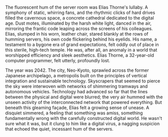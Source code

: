 The fluorescent hum of the server room was Elias Thorne's lullaby.  A symphony of static, whirring fans, and the rhythmic clicks of hard drives filled the cavernous space, a concrete cathedral dedicated to the digital age.  Dust motes, illuminated by the harsh white light, danced in the air, mirroring the frantic code leaping across the screens of his colleagues.  Elias, slumped in his worn, leather chair, stared blankly at the rows of humming servers, his own code flickering behind his eyelids.  His name, a testament to a bygone era of grand expectations, felt oddly out of place in this sterile, high-tech temple.  He was, after all, an anomaly in a world that worshipped efficiency and sleek aesthetics.  Elias Thorne, a 32-year-old computer programmer, felt utterly, profoundly lost.

The year was 2042.  The city, Neo-Kyoto, sprawled across the former Japanese archipelago, a metropolis built on the principles of vertical integration and sustainable technology.  Skyscrapers that seemed to pierce the sky were interwoven with networks of shimmering tramways and autonomous vehicles.  Technology had advanced so far that the lines between the physical and digital were blurred; the very air hummed with the unseen activity of the interconnected network that powered everything.  But beneath this gleaming façade, Elias felt a growing sense of unease. A disquiet simmered, a feeling that something was amiss, something fundamentally wrong with the carefully constructed digital world.  He wasn't sure what it was, but it clung to him like a digital virus, a nagging suspicion that echoed the quiet, incessant hum of the servers.
